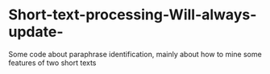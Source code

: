# Short-text-processing-Will-always-update-
Some code about paraphrase identification, mainly about how to mine some features of two short texts
